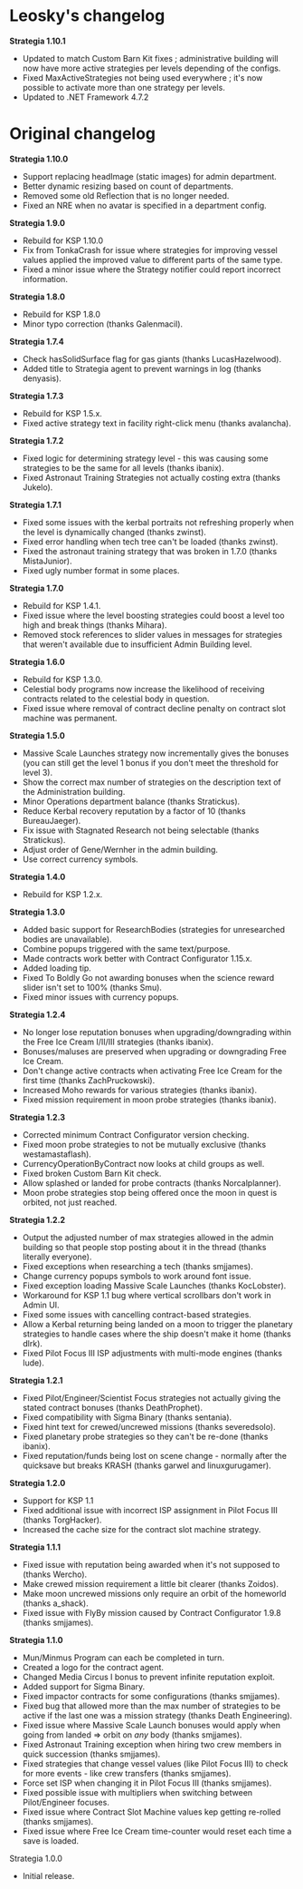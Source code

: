 # Leosky's changelog
**Strategia 1.10.1**
- Updated to match Custom Barn Kit fixes ; administrative building will now have more active strategies per levels depending of the configs.
- Fixed MaxActiveStrategies not being used everywhere ; it's now possible to activate more than one strategy per levels.
- Updated to .NET Framework 4.7.2

# Original changelog
**Strategia 1.10.0**
- Support replacing headImage (static images) for admin department.
- Better dynamic resizing based on count of departments.
- Removed some old Reflection that is no longer needed.
- Fixed an NRE when no avatar is specified in a department config.

**Strategia 1.9.0**
- Rebuild for KSP 1.10.0
- Fix from TonkaCrash for issue where strategies for improving vessel values applied the improved value to different parts of the same type.
- Fixed a minor issue where the Strategy notifier could report incorrect information.

**Strategia 1.8.0**
- Rebuild for KSP 1.8.0
- Minor typo correction (thanks Galenmacil).

**Strategia 1.7.4**
- Check hasSolidSurface flag for gas giants (thanks LucasHazelwood).
- Added title to Strategia agent to prevent warnings in log (thanks denyasis).

**Strategia 1.7.3**
- Rebuild for KSP 1.5.x.
- Fixed active strategy text in facility right-click menu (thanks avalancha).

**Strategia 1.7.2**
- Fixed logic for determining strategy level - this was causing some strategies to be the same for all levels (thanks ibanix).
- Fixed Astronaut Training Strategies not actually costing extra (thanks Jukelo).

**Strategia 1.7.1**
- Fixed some issues with the kerbal portraits not refreshing properly when the level is dynamically changed (thanks zwinst).
- Fixed error handling when tech tree can't be loaded (thanks zwinst).
- Fixed the astronaut training strategy that was broken in 1.7.0 (thanks MistaJunior).
- Fixed ugly number format in some places.

**Strategia 1.7.0**
- Rebuild for KSP 1.4.1.
- Fixed issue where the level boosting strategies could boost a level too high and break things (thanks Mihara).
- Removed stock references to slider values in messages for strategies that weren't available due to insufficient Admin Building level.

**Strategia 1.6.0**
- Rebuild for KSP 1.3.0.
- Celestial body programs now increase the likelihood of receiving contracts related to the celestial body in question.
- Fixed issue where removal of contract decline penalty on contract slot machine was permanent.

**Strategia 1.5.0**
- Massive Scale Launches strategy now incrementally gives the bonuses (you can still get the level 1 bonus if you don't meet the threshold for level 3).
- Show the correct max number of strategies on the description text of the Administration building.
- Minor Operations department balance (thanks Stratickus).
- Reduce Kerbal recovery reputation by a factor of 10 (thanks BureauJaeger).
- Fix issue with Stagnated Research not being selectable (thanks Stratickus).
- Adjust order of Gene/Wernher in the admin building.
- Use correct currency symbols.

**Strategia 1.4.0**
- Rebuild for KSP 1.2.x.

**Strategia 1.3.0**
- Added basic support for ResearchBodies (strategies for unresearched bodies are unavailable).
- Combine popups triggered with the same text/purpose.
- Made contracts work better with Contract Configurator 1.15.x.
- Added loading tip.
- Fixed To Boldly Go not awarding bonuses when the science reward slider isn't set to 100% (thanks Smu).
- Fixed minor issues with currency popups.

**Strategia 1.2.4**
- No longer lose reputation bonuses when upgrading/downgrading within the Free Ice Cream I/II/III strategies (thanks ibanix).
- Bonuses/maluses are preserved when upgrading or downgrading Free Ice Cream.
- Don't change active contracts when activating Free Ice Cream for the first time (thanks ZachPruckowski).
- Increased Moho rewards for various strategies (thanks ibanix).
- Fixed mission requirement in moon probe strategies (thanks ibanix).

**Strategia 1.2.3**
- Corrected minimum Contract Configurator version checking.
- Fixed moon probe strategies to not be mutually exclusive (thanks westamastaflash).
- CurrencyOperationByContract now looks at child groups as well.
- Fixed broken Custom Barn Kit check.
- Allow splashed or landed for probe contracts (thanks Norcalplanner).
- Moon probe strategies stop being offered once the moon in quest is orbited, not just reached.

**Strategia 1.2.2**
- Output the adjusted number of max strategies allowed in the admin building so that people stop posting about it in the thread (thanks literally everyone).
- Fixed exceptions when researching a tech (thanks smjjames).
- Change currency popups symbols to work around font issue.
- Fixed exception loading Massive Scale Launches (thanks KocLobster).
- Workaround for KSP 1.1 bug where vertical scrollbars don't work in Admin UI.
- Fixed some issues with cancelling contract-based strategies.
- Allow a Kerbal returning being landed on a moon to trigger the planetary strategies to handle cases where the ship doesn't make it home (thanks dlrk).
- Fixed Pilot Focus III ISP adjustments with multi-mode engines (thanks lude).

**Strategia 1.2.1**
- Fixed Pilot/Engineer/Scientist Focus strategies not actually giving the stated contract bonuses (thanks DeathProphet).
- Fixed compatibility with Sigma Binary (thanks sentania).
- Fixed hint text for crewed/uncrewed missions (thanks severedsolo).
- Fixed planetary probe strategies so they can't be re-done (thanks ibanix).
- Fixed reputation/funds being lost on scene change - normally after the quicksave but breaks KRASH (thanks garwel and linuxgurugamer).

**Strategia 1.2.0**
- Support for KSP 1.1
- Fixed additional issue with incorrect ISP assignment in Pilot Focus III (thanks TorgHacker).
- Increased the cache size for the contract slot machine strategy.

**Strategia 1.1.1**
- Fixed issue with reputation being awarded when it's not supposed to (thanks Wercho).
- Make crewed mission requirement a little bit clearer (thanks Zoidos).
- Make moon uncrewed missions only require an orbit of the homeworld (thanks a_shack).
- Fixed issue with FlyBy mission caused by Contract Configurator 1.9.8 (thanks smjjames).

**Strategia 1.1.0**
- Mun/Minmus Program can each be completed in turn.
- Created a logo for the contract agent.
- Changed Media Circus I bonus to prevent infinite reputation exploit.
- Added support for Sigma Binary.
- Fixed impactor contracts for some configurations (thanks smjjames).
- Fixed bug that allowed more than the max number of strategies to be active if the last one was a mission strategy (thanks Death Engineering).
- Fixed issue where Massive Scale Launch bonuses would apply when going from landed => orbit on *any* body (thanks smjjames).
- Fixed Astronaut Training exception when hiring two crew members in quick succession (thanks smjjames).
- Fixed strategies that change vessel values (like Pilot Focus III) to check for more events - like crew transfers (thanks smjjames).
- Force set ISP when changing it in Pilot Focus III (thanks smjjames).
- Fixed possible issue with multipliers when switching between Pilot/Engineer focuses.
- Fixed issue where Contract Slot Machine values kep getting re-rolled (thanks smjjames).
- Fixed issue where Free Ice Cream time-counter would reset each time a save is loaded.

Strategia 1.0.0
- Initial release.
